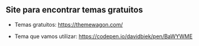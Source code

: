 ## Site para encontrar temas gratuitos

- Temas gratuitos:
  <https://themewagon.com/>

- Tema que vamos utilizar:
  <https://codepen.io/davidbiek/pen/BaWYWME>
